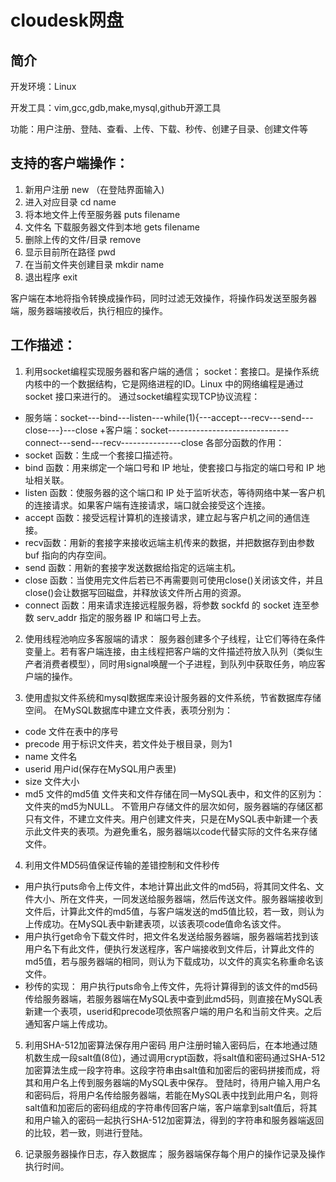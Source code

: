 # cloudesk网盘

## 简介

开发环境：Linux

开发工具：vim,gcc,gdb,make,mysql,github开源工具

功能：用户注册、登陆、查看、上传、下载、秒传、创建子目录、创建文件等

## 支持的客户端操作：

1. 新用户注册  new （在登陆界面输入)
2. 进入对应目录  cd name           
4. 将本地文件上传至服务器  puts filename     
5. 文件名 下载服务器文件到本地 gets filename     
6. 删除上传的文件/目录 remove            
7. 显示目前所在路径 pwd               
8. 在当前文件夹创建目录 mkdir name
9. 退出程序 exit

客户端在本地将指令转换成操作码，同时过滤无效操作，将操作码发送至服务器端，服务器端接收后，执行相应的操作。

## 工作描述：

1. 利用socket编程实现服务器和客户端的通信； 
socket：套接口。是操作系统内核中的一个数据结构，它是网络进程的ID。Linux 中的网络编程是通过 socket 接口来进行的。
通过socket编程实现TCP协议流程：
+ 服务端：socket---bind---listen---while(1){---accept---recv---send---close---}---close
+客户端：socket------------------------------connect---send---recv---------------close
各部分函数的作用：
+ socket 函数：生成一个套接口描述符。
+ bind 函数：用来绑定一个端口号和 IP 地址，使套接口与指定的端口号和 IP 地址相关联。
+ listen 函数：使服务器的这个端口和 IP 处于监听状态，等待网络中某一客户机的连接请求。如果客户端有连接请求，端口就会接受这个连接。
+ accept 函数：接受远程计算机的连接请求，建立起与客户机之间的通信连接。
+ recv函数：用新的套接字来接收远端主机传来的数据，并把数据存到由参数 buf 指向的内存空间。
+ send 函数：用新的套接字发送数据给指定的远端主机。
+ close 函数：当使用完文件后若已不再需要则可使用close()关闭该文件，并且close()会让数据写回磁盘，并释放该文件所占用的资源。
+ connect 函数：用来请求连接远程服务器，将参数 sockfd 的 socket 连至参数 serv_addr 指定的服务器 IP 和端口号上去。

2. 使用线程池响应多客服端的请求：
服务器创建多个子线程，让它们等待在条件变量上。若有客户端连接，由主线程把客户端的文件描述符放入队列（类似生产者消费者模型），同时用signal唤醒一个子进程，到队列中获取任务，响应客户端的操作。

3. 使用虚拟文件系统和mysql数据库来设计服务器的文件系统，节省数据库存储空间。
在MySQL数据库中建立文件表，表项分别为：
+ code 文件在表中的序号
+ precode 用于标识文件夹，若文件处于根目录，则为1
+ name 文件名
+ userid 用户id(保存在MySQL用户表里)
+ size 文件大小
+ md5 文件的md5值
文件夹和文件存储在同一MySQL表中，和文件的区别为：文件夹的md5为NULL。
不管用户存储文件的层次如何，服务器端的存储区都只有文件，不建立文件夹。用户创建文件夹，只是在MySQL表中新建一个表示此文件夹的表项。为避免重名，服务器端以code代替实际的文件名来存储文件。

4. 利用文件MD5码值保证传输的差错控制和文件秒传
+ 用户执行puts命令上传文件，本地计算出此文件的md5码，将其同文件名、文件大小、所在文件夹，一同发送给服务器端，然后传送文件。服务器端接收到文件后，计算此文件的md5值，与客户端发送的md5值比较，若一致，则认为上传成功。在MySQL表中新建表项，以该表项code值命名该文件。
+ 用户执行get命令下载文件时，把文件名发送给服务器端，服务器端若找到该用户名下有此文件，便执行发送程序，客户端接收到文件后，计算此文件的md5值，若与服务器端的相同，则认为下载成功，以文件的真实名称重命名该文件。
+ 秒传的实现：
用户执行puts命令上传文件，先将计算得到的该文件的md5码传给服务器端，若服务器端在MySQL表中查到此md5码，则直接在MySQL表新建一个表项，userid和precode项依照客户端的用户名和当前文件夹。之后通知客户端上传成功。

5. 利用SHA-512加密算法保存用户密码
用户注册时输入密码后，在本地通过随机数生成一段salt值(8位)，通过调用crypt函数，将salt值和密码通过SHA-512加密算法生成一段字符串。这段字符串由salt值和加密后的密码拼接而成，将其和用户名上传到服务器端的MySQL表中保存。
登陆时，待用户输入用户名和密码后，将用户名传给服务器端，若能在MySQL表中找到此用户名，则将salt值和加密后的密码组成的字符串传回客户端，客户端拿到salt值后，将其和用户输入的密码一起执行SHA-512加密算法，得到的字符串和服务器端返回的比较，若一致，则进行登陆。

6. 记录服务器操作日志，存入数据库；
服务器端保存每个用户的操作记录及操作执行时间。




